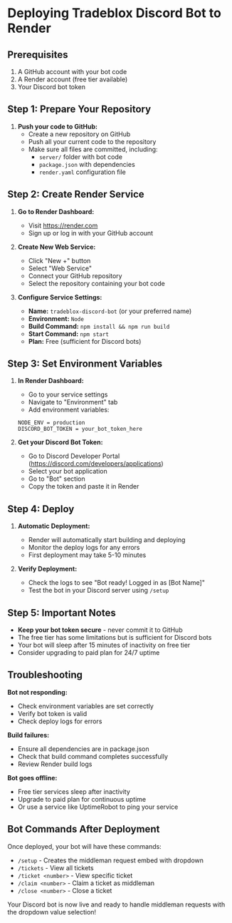 # Deploying Tradeblox Discord Bot to Render

## Prerequisites
1. A GitHub account with your bot code
2. A Render account (free tier available)
3. Your Discord bot token

## Step 1: Prepare Your Repository

1. **Push your code to GitHub:**
   - Create a new repository on GitHub
   - Push all your current code to the repository
   - Make sure all files are committed, including:
     - `server/` folder with bot code
     - `package.json` with dependencies
     - `render.yaml` configuration file

## Step 2: Create Render Service

1. **Go to Render Dashboard:**
   - Visit https://render.com
   - Sign up or log in with your GitHub account

2. **Create New Web Service:**
   - Click "New +" button
   - Select "Web Service"
   - Connect your GitHub repository
   - Select the repository containing your bot code

3. **Configure Service Settings:**
   - **Name:** `tradeblox-discord-bot` (or your preferred name)
   - **Environment:** `Node`
   - **Build Command:** `npm install && npm run build`
   - **Start Command:** `npm start`
   - **Plan:** Free (sufficient for Discord bots)

## Step 3: Set Environment Variables

1. **In Render Dashboard:**
   - Go to your service settings
   - Navigate to "Environment" tab
   - Add environment variables:

   ```
   NODE_ENV = production
   DISCORD_BOT_TOKEN = your_bot_token_here
   ```

2. **Get your Discord Bot Token:**
   - Go to Discord Developer Portal (https://discord.com/developers/applications)
   - Select your bot application
   - Go to "Bot" section
   - Copy the token and paste it in Render

## Step 4: Deploy

1. **Automatic Deployment:**
   - Render will automatically start building and deploying
   - Monitor the deploy logs for any errors
   - First deployment may take 5-10 minutes

2. **Verify Deployment:**
   - Check the logs to see "Bot ready! Logged in as [Bot Name]"
   - Test the bot in your Discord server using `/setup`

## Step 5: Important Notes

- **Keep your bot token secure** - never commit it to GitHub
- The free tier has some limitations but is sufficient for Discord bots
- Your bot will sleep after 15 minutes of inactivity on free tier
- Consider upgrading to paid plan for 24/7 uptime

## Troubleshooting

**Bot not responding:**
- Check environment variables are set correctly
- Verify bot token is valid
- Check deploy logs for errors

**Build failures:**
- Ensure all dependencies are in package.json
- Check that build command completes successfully
- Review Render build logs

**Bot goes offline:**
- Free tier services sleep after inactivity
- Upgrade to paid plan for continuous uptime
- Or use a service like UptimeRobot to ping your service

## Bot Commands After Deployment

Once deployed, your bot will have these commands:
- `/setup` - Creates the middleman request embed with dropdown
- `/tickets` - View all tickets
- `/ticket <number>` - View specific ticket
- `/claim <number>` - Claim a ticket as middleman
- `/close <number>` - Close a ticket

Your Discord bot is now live and ready to handle middleman requests with the dropdown value selection!